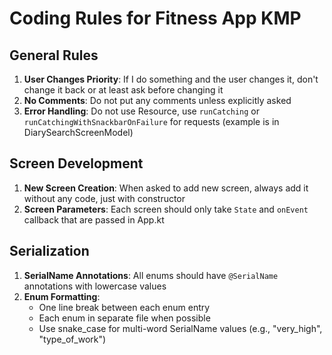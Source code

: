 # Coding Rules for Fitness App KMP

## General Rules

1. **User Changes Priority**: If I do something and the user changes it, don't change it back or at least ask before changing it
2. **No Comments**: Do not put any comments unless explicitly asked
3. **Error Handling**: Do not use Resource, use `runCatching` or `runCatchingWithSnackbarOnFailure` for requests (example is in DiarySearchScreenModel)

## Screen Development

1. **New Screen Creation**: When asked to add new screen, always add it without any code, just with constructor
2. **Screen Parameters**: Each screen should only take `State` and `onEvent` callback that are passed in App.kt

## Serialization

1. **SerialName Annotations**: All enums should have `@SerialName` annotations with lowercase values
2. **Enum Formatting**: 
   - One line break between each enum entry
   - Each enum in separate file when possible
   - Use snake_case for multi-word SerialName values (e.g., "very_high", "type_of_work")